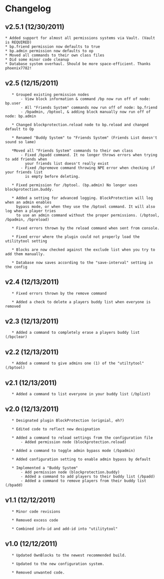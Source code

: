 Changelog
=

v2.5.1 (12/30/2011)
--
	* Added support for almost all permissions systems via Vault. (Vault is REQUIRED)
	* bp.friend permission now defaults to true
	* bp.admin permission now defaults to op
	* Moved all commands to their own class files
	* Did some minor code cleanup
	* Database system overhaul. Should be more space-efficient. Thanks phoenix7782!

v2.5 (12/15/2011)
--
       * Grouped existing permission nodes
           - View block information & command /bp now run off of node: bp.user
           - All "Friends System" commands now run off of node: bp.friend
           - /bpadmin, /bptool, & adding block manually now run off of node: bp.admin
           
       * Changed blockprotection.reload node to bp.reload and changed default to Op
       
       * Renamed "Buddy System" to "Friends System" (Friends List doesn't sound so lame)
       
       *Moved all "Friends System" commands to their own class
           - Fixed /bpadd command. It no longer throws errors when trying to add friends when
             your friends list doesn't really exist
           - Fixed /bpremove command throwing NPE error when checking if your friends list
             is empty before deleting.
             
       * Fixed permission for /bptool. (bp.admin) No longer uses blockprotection.buddy.
       
       * Added a setting for advanced logging. BlockProtection will log when an admin enables
         bypass mode, or when they use the /bptool command. It will also log when a player tries
         to use an admin command without the proper permissions. (/bptool, /bpadmin, /bpreload)
         
       * Fixed errors thrown by the reload command when sent from console.
       
       * Fixed error where the plugin could not properly load the utilitytool setting
       
       * Blocks are now checked against the exclude list when you try to add them manually.
       
       * Database now saves according to the "save-interval" setting in the config

v2.4 (12/13/2011)
--
       * Fixed errors thrown by the remove command
       
       * Added a check to delete a players buddy list when everyone is removed

v2.3 (12/13/2011)
--
       * Added a command to completely erase a players buddy list (/bpclear)

v2.2 (12/13/2011)
--
       * Added a command to give admins one (1) of the "utiltytool" (/bptool)

v2.1 (12/13/2011)
--
       * Added a command to list everyone in your buddy list (/bplist)

v2.0 (12/13/2011)
--
       * Designated plugin BlockProtection (orignial, eh?)
       
       * Edited code to reflect new designation
       
       * Added a command to reload settings from the configuration file
           - Added permission node (blockprotection.reload)
           
       * Added a command to toggle admin bypass mode (/bpadmin)
       
       * Added configuration setting to enable admin bypass by default
       
       * Implemented a "Buddy System"
           - Add permission node (blockprotection.buddy)
           - Added a command to add players to their buddy list (/bpadd)
           - Added a command to remove players from their buddy list (/bpadd)
       
v1.1 (12/12/2011)
--
       * Minor code revisions
       
       * Removed excess code
       
       * Combined info-id and add-id into "utilitytool"
   
v1.0 (12/12/2011)
--
       * Updated OwnBlocks to the newest recommended build.
       
       * Updated to the new configuration system.
       
       * Removed unwanted code.

